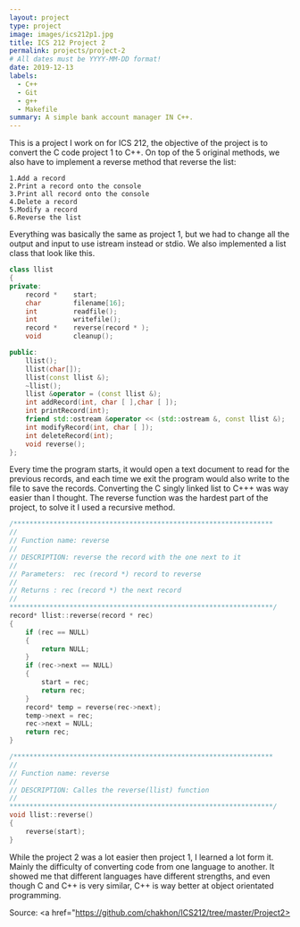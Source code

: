 ```yaml
---
layout: project
type: project
image: images/ics212p1.jpg
title: ICS 212 Project 2
permalink: projects/project-2
# All dates must be YYYY-MM-DD format!
date: 2019-12-13
labels:
  - C++
  - Git
  - g++
  - Makefile
summary: A simple bank account manager IN C++.
---
```


This is a project I work on for ICS 212, the objective of the project is to convert the C code project 1 to C++. On top of the 5 original methods, we also have to implement a reverse method that reverse the list:

```
1.Add a record
2.Print a record onto the console
3.Print all record onto the console
4.Delete a record
5.Modify a record
6.Reverse the list
```

Everything was basically the same as project 1, but we had to change all the output and input to use istream instead or stdio. We also implemented a list class that look like this.

```C++
class llist
{
private:
    record *    start;
    char        filename[16];
    int         readfile();
    int         writefile();
    record *    reverse(record * );
    void        cleanup();

public:
    llist();
    llist(char[]);
    llist(const llist &);
    ~llist();
    llist &operator = (const llist &);
    int addRecord(int, char [ ],char [ ]);
    int printRecord(int);
    friend std::ostream &operator << (std::ostream &, const llist &);
    int modifyRecord(int, char [ ]);
    int deleteRecord(int);
    void reverse();
};
```
Every time the program starts, it would open a text document to read for the previous records, and each time we exit the program would also write to the file to save the records. Converting the C singly linked list to C+++ was way easier than I thought. The reverse function was the hardest part of the project, to solve it I used a recursive method.

```c++
/*****************************************************************
//
// Function name: reverse
//
// DESCRIPTION: reverse the record with the one next to it
//
// Parameters:  rec (record *) record to reverse
//
// Returns : rec (record *) the next record
//
******************************************************************/
record* llist::reverse(record * rec)
{
    if (rec == NULL)
    {
        return NULL;
    }
    if (rec->next == NULL)
    {
        start = rec;
        return rec;
    }
    record* temp = reverse(rec->next);
    temp->next = rec;
    rec->next = NULL;
    return rec;
}

/*****************************************************************
//
// Function name: reverse
//
// DESCRIPTION: Calles the reverse(llist) function
//
******************************************************************/
void llist::reverse()
{
    reverse(start);
}
```

While the project 2 was a lot easier then project 1, I learned a lot form it. Mainly the difficulty of converting code from one language to another. It showed me that different languages have different strengths, and even though C and C++ is very similar, C++ is way better at object orientated programming.



Source: <a href="https://github.com/chakhon/ICS212/tree/master/Project2><i class="large github icon"></i></a>
